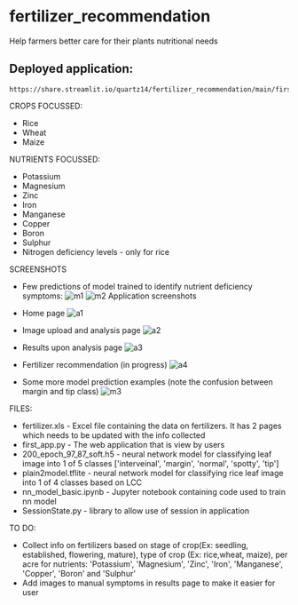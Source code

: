 # fertilizer_recommendation
Help farmers better care for their plants nutritional needs

## Deployed application: 
    https://share.streamlit.io/quartz14/fertilizer_recommendation/main/first_app.py

CROPS FOCUSSED:
* Rice
* Wheat
* Maize

NUTRIENTS FOCUSSED:
* Potassium
* Magnesium
* Zinc
* Iron
* Manganese
* Copper
* Boron
* Sulphur
* Nitrogen deficiency levels - only for rice

SCREENSHOTS
* Few predictions of model trained to identify nutrient deficiency symptoms:
![m1](model_results/model_pred2_200.JPG)
![m2](model_Results/test_conf.JPG)
Application screenshots
* Home page 
![a1](web_app/homepage.JPG)
* Image upload and analysis page
![a2](web_app/analysis_upload.JPG)
* Results upon analysis page
![a3](web_app/result_all.JPG)
* Fertilizer recommendation (in progress)
![a4](web_app/fertilizer_schedule_customised.JPG)

* Some more model prediction examples (note the confusion between margin and tip class)
![m3](model_results/model_pred3_200_tip.JPG)

FILES:
* fertilizer.xls - Excel file containing the data on fertilizers. It has 2 pages which needs to be updated with the info collected
* first_app.py - The web application that is view by users
* 200_epoch_97_87_soft.h5 - neural network model for classifying leaf image into 1 of 5 classes ['interveinal', 'margin', 'normal', 'spotty', 'tip']
* plain2model.tflite - neural network model for classifying rice leaf image into 1 of 4 classes based on LCC
* nn_model_basic.ipynb - Jupyter notebook containing code used to train nn model
* SessionState.py - library to allow use of session in application

TO DO:
* Collect info on fertilizers based on stage of crop(Ex: seedling, established, flowering, mature), type of crop (Ex: rice,wheat, maize), per acre for nutrients: 'Potassium', 'Magnesium', 'Zinc', 'Iron', 'Manganese', 'Copper', 'Boron' and 'Sulphur'
* Add images to manual symptoms in results page to make it easier for user
